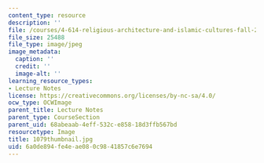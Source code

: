 ```yaml
---
content_type: resource
description: ''
file: /courses/4-614-religious-architecture-and-islamic-cultures-fall-2002/6a0de894fe4eae080c9841857c6e7694_1079thumbnail.jpg
file_size: 25488
file_type: image/jpeg
image_metadata:
  caption: ''
  credit: ''
  image-alt: ''
learning_resource_types:
- Lecture Notes
license: https://creativecommons.org/licenses/by-nc-sa/4.0/
ocw_type: OCWImage
parent_title: Lecture Notes
parent_type: CourseSection
parent_uid: 68abeaab-4eff-532c-e858-18d3ffb567bd
resourcetype: Image
title: 1079thumbnail.jpg
uid: 6a0de894-fe4e-ae08-0c98-41857c6e7694
---
```


